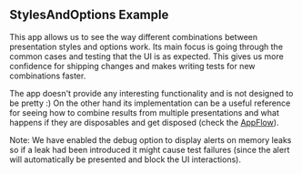 ## StylesAndOptions Example

This app allows us to see the way different combinations between presentation styles and options work.
Its main focus is going through the common cases and testing that the UI is as expected.
This gives us more confidence for shipping changes and makes writing tests for new combinations faster.

The app doesn't provide any interesting functionality and is not designed to be pretty :)
On the other hand its implementation can be a useful reference for seeing how to combine results from multiple presentations and what happens if they are disposables and get disposed (check the [AppFlow](Example/AppFlow.swift)).

Note:
We have enabled the debug option to display alerts on memory leaks so if a leak had been introduced it might cause test failures (since the alert will automatically be presented and block the UI interactions).
